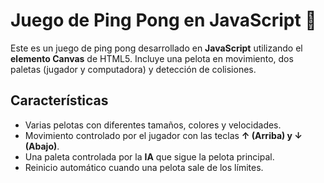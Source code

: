 # Juego de Ping Pong en JavaScript 🎾

Este es un juego de ping pong desarrollado en **JavaScript** utilizando el **elemento Canvas** de HTML5. Incluye una pelota en movimiento, dos paletas (jugador y computadora) y detección de colisiones.

##  Características
- Varias pelotas con diferentes tamaños, colores y velocidades.
- Movimiento controlado por el jugador con las teclas **↑ (Arriba) y ↓ (Abajo)**.
- Una paleta controlada por la **IA** que sigue la pelota principal.
- Reinicio automático cuando una pelota sale de los límites.
